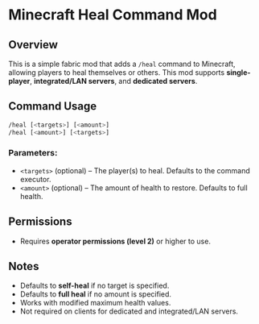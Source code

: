 # Minecraft Heal Command Mod

## Overview
This is a simple fabric mod that adds a `/heal` command to Minecraft, allowing players to heal themselves or others. This mod supports **single-player**, **integrated/LAN servers**, and **dedicated servers**.

## Command Usage
```sh
/heal [<targets>] [<amount>]
/heal [<amount>] [<targets>]
```

### Parameters:
- `<targets>` (optional) – The player(s) to heal. Defaults to the command executor.
- `<amount>` (optional) – The amount of health to restore. Defaults to full health.

## Permissions
- Requires **operator permissions (level 2)** or higher to use.

## Notes
- Defaults to **self-heal** if no target is specified.
- Defaults to **full heal** if no amount is specified.
- Works with modified maximum health values.
- Not required on clients for dedicated and integrated/LAN servers.

